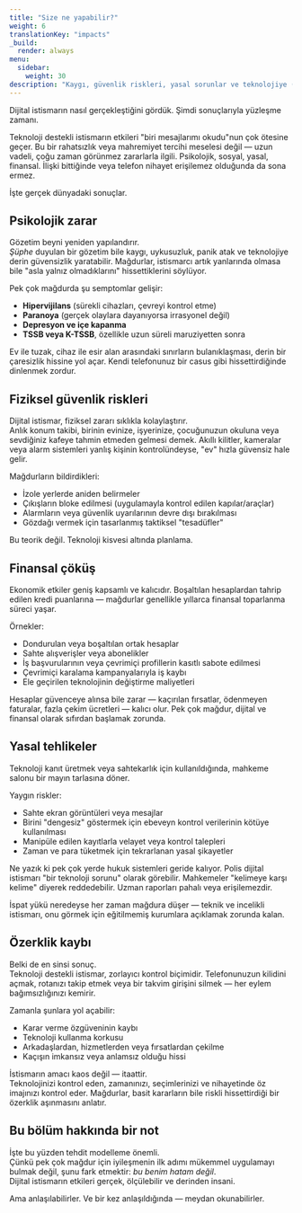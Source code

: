 ```yaml
---
title: "Size ne yapabilir?"
weight: 6
translationKey: "impacts"
_build:
  render: always
menu:
  sidebar:
    weight: 30
description: "Kaygı, güvenlik riskleri, yasal sorunlar ve teknolojiye (veya insanlara) olan güvenin kaybı gibi uzun vadeli etkiler. Eğer sizi izliyorlarsa —özellikle de casus yazılımı Amazon'dan satın aldılarsa— bu paranoya değil"
---
```


Dijital istismarın nasıl gerçekleştiğini gördük. Şimdi sonuçlarıyla yüzleşme zamanı.

Teknoloji destekli istismarın etkileri "biri mesajlarımı okudu"nun çok ötesine geçer. Bu bir rahatsızlık veya mahremiyet tercihi meselesi değil — uzun vadeli, çoğu zaman görünmez zararlarla ilgili. Psikolojik, sosyal, yasal, finansal. İlişki bittiğinde veya telefon nihayet erişilemez olduğunda da sona ermez.

İşte gerçek dünyadaki sonuçlar.

## Psikolojik zarar

Gözetim beyni yeniden yapılandırır.  
*Şüphe* duyulan bir gözetim bile kaygı, uykusuzluk, panik atak ve teknolojiye derin güvensizlik yaratabilir. Mağdurlar, istismarcı artık yanlarında olmasa bile "asla yalnız olmadıklarını" hissettiklerini söylüyor.

Pek çok mağdurda şu semptomlar gelişir:

* **Hipervijilans** (sürekli cihazları, çevreyi kontrol etme)  
* **Paranoya** (gerçek olaylara dayanıyorsa irrasyonel değil)  
* **Depresyon ve içe kapanma**  
* **TSSB veya K-TSSB**, özellikle uzun süreli maruziyetten sonra  

Ev ile tuzak, cihaz ile esir alan arasındaki sınırların bulanıklaşması, derin bir çaresizlik hissine yol açar. Kendi telefonunuz bir casus gibi hissettirdiğinde dinlenmek zordur.

## Fiziksel güvenlik riskleri

Dijital istismar, fiziksel zararı sıklıkla kolaylaştırır.  
Anlık konum takibi, birinin evinize, işyerinize, çocuğunuzun okuluna veya sevdiğiniz kafeye tahmin etmeden gelmesi demek. Akıllı kilitler, kameralar veya alarm sistemleri yanlış kişinin kontrolündeyse, "ev" hızla güvensiz hale gelir.

Mağdurların bildirdikleri:

* İzole yerlerde aniden belirmeler  
* Çıkışların bloke edilmesi (uygulamayla kontrol edilen kapılar/araçlar)  
* Alarmların veya güvenlik uyarılarının devre dışı bırakılması  
* Gözdağı vermek için tasarlanmış taktiksel "tesadüfler"  

Bu teorik değil. Teknoloji kisvesi altında planlama.

## Finansal çöküş

Ekonomik etkiler geniş kapsamlı ve kalıcıdır. Boşaltılan hesaplardan tahrip edilen kredi puanlarına — mağdurlar genellikle yıllarca finansal toparlanma süreci yaşar.

Örnekler:

* Dondurulan veya boşaltılan ortak hesaplar  
* Sahte alışverişler veya abonelikler  
* İş başvurularının veya çevrimiçi profillerin kasıtlı sabote edilmesi  
* Çevrimiçi karalama kampanyalarıyla iş kaybı  
* Ele geçirilen teknolojinin değiştirme maliyetleri  

Hesaplar güvenceye alınsa bile zarar — kaçırılan fırsatlar, ödenmeyen faturalar, fazla çekim ücretleri — kalıcı olur. Pek çok mağdur, dijital ve finansal olarak sıfırdan başlamak zorunda.

## Yasal tehlikeler

Teknoloji kanıt üretmek veya sahtekarlık için kullanıldığında, mahkeme salonu bir mayın tarlasına döner.

Yaygın riskler:

* Sahte ekran görüntüleri veya mesajlar  
* Birini "dengesiz" göstermek için ebeveyn kontrol verilerinin kötüye kullanılması  
* Manipüle edilen kayıtlarla velayet veya kontrol talepleri  
* Zaman ve para tüketmek için tekrarlanan yasal şikayetler  

Ne yazık ki pek çok yerde hukuk sistemleri geride kalıyor. Polis dijital istismarı "bir teknoloji sorunu" olarak görebilir. Mahkemeler "kelimeye karşı kelime" diyerek reddedebilir. Uzman raporları pahalı veya erişilemezdir.

İspat yükü neredeyse her zaman mağdura düşer — teknik ve incelikli istismarı, onu görmek için eğitilmemiş kurumlara açıklamak zorunda kalan.

## Özerklik kaybı

Belki de en sinsi sonuç.  
Teknoloji destekli istismar, zorlayıcı kontrol biçimidir. Telefonunuzun kilidini açmak, rotanızı takip etmek veya bir takvim girişini silmek — her eylem bağımsızlığınızı kemirir.

Zamanla şunlara yol açabilir:

* Karar verme özgüveninin kaybı  
* Teknoloji kullanma korkusu  
* Arkadaşlardan, hizmetlerden veya fırsatlardan çekilme  
* Kaçışın imkansız veya anlamsız olduğu hissi  

İstismarın amacı kaos değil — itaattir.  
Teknolojinizi kontrol eden, zamanınızı, seçimlerinizi ve nihayetinde öz imajınızı kontrol eder. Mağdurlar, basit kararların bile riskli hissettirdiği bir özerklik aşınmasını anlatır.

## Bu bölüm hakkında bir not

İşte bu yüzden tehdit modelleme önemli.  
Çünkü pek çok mağdur için iyileşmenin ilk adımı mükemmel uygulamayı bulmak değil, şunu fark etmektir: *bu benim hatam değil*.  
Dijital istismarın etkileri gerçek, ölçülebilir ve derinden insani.

Ama anlaşılabilirler. Ve bir kez anlaşıldığında — meydan okunabilirler.
